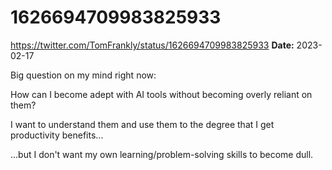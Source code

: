 # 1626694709983825933
https://twitter.com/TomFrankly/status/1626694709983825933
**Date:** 2023-02-17

Big question on my mind right now:

How can I become adept with AI tools without becoming overly reliant on them?

I want to understand them and use them to the degree that I get productivity benefits...

...but I don't want my own learning/problem-solving skills to become dull.

